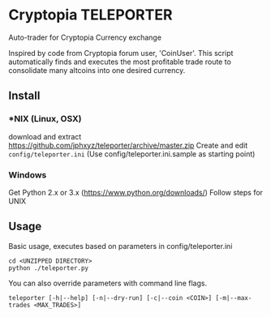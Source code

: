 # Cryptopia TELEPORTER
Auto-trader for Cryptopia Currency exchange

Inspired by code from Cryptopia forum user, 'CoinUser'. This script
automatically finds and executes the most profitable trade route
to consolidate many altcoins into one desired currency.

## Install

### \*NIX (Linux, OSX)
download and extract https://github.com/jphxyz/teleporter/archive/master.zip
Create and edit `config/teleporter.ini` (Use config/teleporter.ini.sample as starting point)

### Windows
Get Python 2.x or 3.x (https://www.python.org/downloads/)
Follow steps for UNIX

## Usage
Basic usage, executes based on parameters in config/teleporter.ini
```
cd <UNZIPPED DIRECTORY>
python ./teleporter.py
```

You can also override parameters with command line flags.
```
teleporter [-h|--help] [-n|--dry-run] [-c|--coin <COIN>] [-m|--max-trades <MAX_TRADES>]
```
